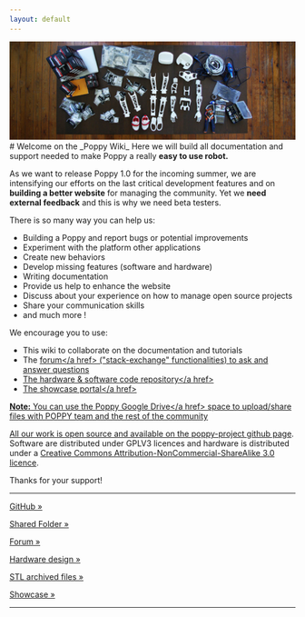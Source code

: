 ```yaml
---
layout: default
---
```

<img src="media/poppy_components-1100x3801.jpg" width="950">
# Welcome on the _Poppy Wiki_
Here we will build all documentation and support needed to make Poppy a really <b>easy to use robot.</b> 

As we want to release Poppy 1.0 for the incoming summer, we are intensifying our efforts on the last critical development features and on <b>building a better website</b> for managing the community. Yet we <b>need external feedback</b> and this is why we need beta testers.

There is so many way you can help us:

- Building a Poppy and report bugs or potential improvements
- Experiment with the platform other applications
- Create new behaviors
- Develop missing features (software and hardware)
- Writing documentation
- Provide us help to enhance the website
- Discuss about your experience on how to manage open source projects
- Share your communication skills
- and much more !

We encourage you to use:

- This wiki to collaborate on the documentation and tutorials
- The <a href="https://forum.poppy-project.org/">forum</a href> ("stack-exchange" functionalities) to ask and answer questions
- The hardware & software <a href="https://github.com/poppy-project/">code repository</a href>
- The <a href="http://poppy-project.org">showcase portal</a href>

**Note:** You can use the <a href="https://drive.google.com/folderview?id=0B_q9MlqcWxlNeHlHcjdXdmhIRXc&usp=sharing">Poppy Google Drive</a href> space to upload/share files with POPPY team and the rest of the community</p>

All our work is open source and available on the [poppy-project github page](https://www.github.com/poppy-project/). Software are distributed under GPLV3 licences and hardware is distributed under a [Creative Commons Attribution-NonCommercial-ShareAlike 3.0 licence](http://creativecommons.org/licenses/by-nc-sa/3.0/). 

Thanks for your support!

<hr />

<div class="row">
  <div class="col-md-4">
    <p><a href="https://github.com/poppy-project/" class="btn btn-primary btn-lg btn-block" role="button"><i class="fa fa-github fa-fw"></i> GitHub &raquo;</a></p>
  </div>
  <div class="col-md-4">
    <p><a href="https://drive.google.com/folderview?id=0B_q9MlqcWxlNeHlHcjdXdmhIRXc&usp=sharing" class="btn btn-lg btn-block" role="button"> <i class="fa fa-folder-open fa-fw"></i>Shared Folder &raquo;</a></p>
  </div>
  <div class="col-md-4">
    <p><a href="https://poppy-project-forum.bordeaux.inria.fr/" class="btn btn-danger btn-lg btn-block" role="button" ><i class="fa fa-users fa-fw"></i> Forum &raquo;</a></p>
  </div>
</div>

<div class="row">
  <div class="col-md-4">
    <p><a href="https://github.com/poppy-project/poppy-hardware-beta" class="btn btn-primary btn-lg btn-block" role="button"><i class="fa fa-github fa-fw"></i> Hardware design &raquo;</a></p>
  </div>
  <div class="col-md-4">
    <p><a href="https://grabcad.com/library/poppy-beta-2" class="btn btn-lg btn-block" role="button"> <i class="fa fa-folder-open fa-fw"></i>STL archived files &raquo;</a></p>
  </div>
  <div class="col-md-4">
    <p><a href="http://poppy-project.org" class="btn btn-danger btn-lg btn-block" role="button"><i class="fa fa-users fa-fw"></i> Showcase &raquo;</a></p>
  </div>
</div>

<hr />

